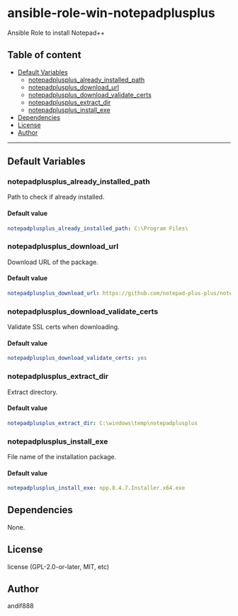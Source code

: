 # ansible-role-win-notepadplusplus

Ansible Role to install Notepad++

## Table of content

- [Default Variables](#default-variables)
  - [notepadplusplus_already_installed_path](#notepadplusplus_already_installed_path)
  - [notepadplusplus_download_url](#notepadplusplus_download_url)
  - [notepadplusplus_download_validate_certs](#notepadplusplus_download_validate_certs)
  - [notepadplusplus_extract_dir](#notepadplusplus_extract_dir)
  - [notepadplusplus_install_exe](#notepadplusplus_install_exe)
- [Dependencies](#dependencies)
- [License](#license)
- [Author](#author)

---

## Default Variables

### notepadplusplus_already_installed_path

Path to check if already installed.

#### Default value

```YAML
notepadplusplus_already_installed_path: C:\Program Files\
```

### notepadplusplus_download_url

Download URL of the package.

#### Default value

```YAML
notepadplusplus_download_url: https://github.com/notepad-plus-plus/notepad-plus-plus/releases/download/v8.4.7/npp.8.4.7.Installer.x64.exe
```

### notepadplusplus_download_validate_certs

Validate SSL certs when downloading.

#### Default value

```YAML
notepadplusplus_download_validate_certs: yes
```

### notepadplusplus_extract_dir

Extract directory.

#### Default value

```YAML
notepadplusplus_extract_dir: C:\windows\temp\notepadplusplus
```

### notepadplusplus_install_exe

File name of the installation package.

#### Default value

```YAML
notepadplusplus_install_exe: npp.8.4.7.Installer.x64.exe
```



## Dependencies

None.

## License

license (GPL-2.0-or-later, MIT, etc)

## Author

andif888

